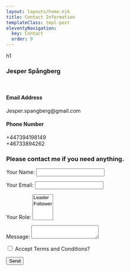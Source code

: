 ```yaml
---
layout: layouts/home.njk
title: Contact Information
templateClass: tmpl-post
eleventyNavigation:
  key: Contact
  order: 9
---
```

<div>
  <div class="row">
    <div class="col-md-6">
        h1
        <h3>Jesper Spångberg</h3><br>
        <h4>Email Address</h4>
        Jesper.spangberg@gmail.com
        <h4>Phone Number</h4>
        +447394198149<br> 
        +46733894262
    </div>
    <div class="col-md-6">
      <h3>Please contact me if you need anything.</h3>
      <form name="contact" method="POST" data-netlify="true">
      <p><label>Your Name: <input type="text" name="name" /></label></p>
      <p><label>Your Email: <input type="email" name="email" /></label></p>
      <p><label>Your Role: <select name="role[]" multiple>
      <option value="leader">Leader</option>
      <option value="follower">Follower</option>
      </select></label></p>
      <p><label>Message: <textarea name="message"></textarea></label></p>
      <p><input type="checkbox" id="terms and conditions" name="terms and conditions" value="terms">
      <label for="Terms and Conditions">Accept Terms and Conditions?</label><br></p>
      <p><button type="submit">Send</button></p>
      </form>
    </div>
  </div>
</div>